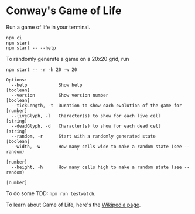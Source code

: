 # Conway's Game of Life

Run a game of life in your terminal.

```
npm ci
npm start
npm start -- --help
```

To randomly generate a game on a 20x20 grid, run

```
npm start -- -r -h 20 -w 20
```

```
Options:
  --help            Show help                                          [boolean]
  --version         Show version number                                [boolean]
  --tickLength, -t  Duration to show each evolution of the game for     [number]
  --liveGlyph, -l   Character(s) to show for each live cell             [string]
  --deadGlyph, -d   Character(s) to show for each dead cell             [string]
  --random, -r      Start with a randomly generated state              [boolean]
  --width, -w       How many cells wide to make a random state (see --random)
                                                                        [number]
  --height, -h      How many cells high to make a random state (see --random)
                                                                        [number]
```

To do some TDD: `npm run testwatch`.

To learn about Game of Life, here's the [Wikipedia page](https://en.wikipedia.org/wiki/Conway%27s_Game_of_Life).
